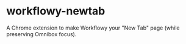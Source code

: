 # workflowy-newtab
A Chrome extension to make Workflowy your "New Tab" page (while preserving Omnibox focus).
